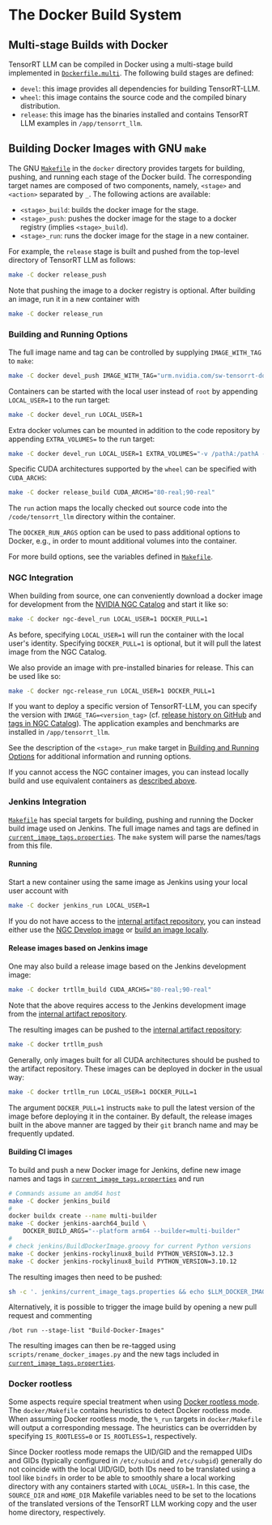 # The Docker Build System

## Multi-stage Builds with Docker

TensorRT LLM can be compiled in Docker using a multi-stage build implemented in [`Dockerfile.multi`](Dockerfile.multi).
The following build stages are defined:

* `devel`: this image provides all dependencies for building TensorRT-LLM.
* `wheel`: this image contains the source code and the compiled binary distribution.
* `release`: this image has the binaries installed and contains TensorRT LLM examples in `/app/tensorrt_llm`.

## Building Docker Images with GNU `make`

The GNU [`Makefile`](Makefile) in the `docker` directory provides targets for building, pushing, and running each stage
of the Docker build. The corresponding target names are composed of two components, namely, `<stage>` and `<action>`
separated by `_`. The following actions are available:

* `<stage>_build`: builds the docker image for the stage.
* `<stage>_push`: pushes the docker image for the stage to a docker registry (implies `<stage>_build`).
* `<stage>_run`: runs the docker image for the stage in a new container.

For example, the `release` stage is built and pushed from the top-level directory of TensorRT LLM as follows:

```bash
make -C docker release_push
```

Note that pushing the image to a docker registry is optional. After building an image, run it in a new container with
```bash
make -C docker release_run
```

### Building and Running Options

The full image name and tag can be controlled by supplying `IMAGE_WITH_TAG` to `make`:

```bash
make -C docker devel_push IMAGE_WITH_TAG="urm.nvidia.com/sw-tensorrt-docker/tensorrt-llm:dev"
```

Containers can be started with the local user instead of `root` by appending `LOCAL_USER=1` to the run target:

```bash
make -C docker devel_run LOCAL_USER=1
```

Extra docker volumes can be mounted in addition to the code repository by appending `EXTRA_VOLUMES=` to the run target:
```bash
make -C docker devel_run LOCAL_USER=1 EXTRA_VOLUMES="-v /pathA:/pathA -v /pathB:/pathB"
```

Specific CUDA architectures supported by the `wheel` can be specified with `CUDA_ARCHS`:

```bash
make -C docker release_build CUDA_ARCHS="80-real;90-real"
```

The `run` action maps the locally checked out source code into the `/code/tensorrt_llm` directory within the container.

The `DOCKER_RUN_ARGS` option can be used to pass additional options to Docker,
e.g., in order to mount additional volumes into the container.

For more build options, see the variables defined in [`Makefile`](Makefile).

### NGC Integration

When building from source, one can conveniently download a docker image for development from
the [NVIDIA NGC Catalog](https://catalog.ngc.nvidia.com/) and start it like so:

```bash
make -C docker ngc-devel_run LOCAL_USER=1 DOCKER_PULL=1
```

As before, specifying `LOCAL_USER=1` will run the container with the local user's identity. Specifying `DOCKER_PULL=1`
is optional, but it will pull the latest image from the NGC Catalog.

We also provide an image with pre-installed binaries for release. This can be used like so:

```bash
make -C docker ngc-release_run LOCAL_USER=1 DOCKER_PULL=1
```

If you want to deploy a specific version of TensorRT-LLM, you can specify the version with
`IMAGE_TAG=<version_tag>` (cf. [release history on GitHub](https://github.com/NVIDIA/TensorRT-LLM/releases) and [tags in NGC Catalog](https://catalog.ngc.nvidia.com/orgs/nvidia/teams/tensorrt-llm/containers/release/tags)). The application examples and benchmarks are installed
in `/app/tensorrt_llm`.

See the description of the `<stage>_run` make target in
[Building and Running Options](#building-and-running-options) for additional information and
running options.

If you cannot access the NGC container images, you can instead locally build and use
equivalent containers as [described above](#building-docker-images-with-gnu-make).

### Jenkins Integration

[`Makefile`](Makefile) has special targets for building, pushing and running the Docker build image used on Jenkins.
The full image names and tags are defined in [`current_image_tags.properties`](../jenkins/current_image_tags.properties). The `make`
system will parse the names/tags from this file.

#### Running

Start a new container using the same image as Jenkins using your local user account with

```bash
make -C docker jenkins_run LOCAL_USER=1
```

If you do not have access to the [internal artifact repository](https://urm.nvidia.com/artifactory/sw-tensorrt-docker/tensorrt-llm/), you can instead either use the [NGC Develop
image](#ngc-integration) or [build an image locally](#building-docker-images-with-gnu-make).

#### Release images based on Jenkins image

One may also build a release image based on the Jenkins development image:

```bash
make -C docker trtllm_build CUDA_ARCHS="80-real;90-real"
```

Note that the above requires access to the Jenkins development image from the
[internal artifact repository](https://urm.nvidia.com/artifactory/sw-tensorrt-docker/tensorrt-llm/).

The resulting images can be pushed to
the [internal artifact repository](https://urm.nvidia.com/artifactory/sw-tensorrt-docker/tensorrt-llm-staging/release/):

```bash
make -C docker trtllm_push
```

Generally, only images built for all CUDA architectures should be pushed to the artifact repository. These images can
be deployed in docker in the usual way:

```bash
make -C docker trtllm_run LOCAL_USER=1 DOCKER_PULL=1
```

The argument `DOCKER_PULL=1` instructs `make` to pull the latest version of the image before deploying it in the container.
By default, the release images built in the above manner are tagged by their `git` branch name and may be frequently updated.

#### Building CI images

To build and push a new Docker image for Jenkins, define new image names and tags in [`current_image_tags.properties`](../jenkins/current_image_tags.properties) and run

```bash
# Commands assume an amd64 host
make -C docker jenkins_build
#
docker buildx create --name multi-builder
make -C docker jenkins-aarch64_build \
    DOCKER_BUILD_ARGS="--platform arm64 --builder=multi-builder"
#
# check jenkins/BuildDockerImage.groovy for current Python versions
make -C docker jenkins-rockylinux8_build PYTHON_VERSION=3.12.3
make -C docker jenkins-rockylinux8_build PYTHON_VERSION=3.10.12
```

The resulting images then need to be pushed:

```bash
sh -c '. jenkins/current_image_tags.properties && echo $LLM_DOCKER_IMAGE $LLM_SBSA_DOCKER_IMAGE $LLM_ROCKYLINUX8_PY310_DOCKER_IMAGE $LLM_ROCKYLINUX8_PY312_DOCKER_IMAGE' | tr ' ' '\n' | xargs -I{} docker push {}
```

Alternatively, it is possible to trigger the image build by opening a new pull request and commenting

```text
/bot run --stage-list "Build-Docker-Images"
```

The resulting images can then be re-tagged using `scripts/rename_docker_images.py`
and the new tags included in [`current_image_tags.properties`](../jenkins/current_image_tags.properties).

### Docker rootless

Some aspects require special treatment when using [Docker rootless mode](https://docs.docker.com/engine/security/rootless/). The `docker/Makefile` contains heuristics to detect Docker rootless mode. When assuming
Docker rootless mode, the `%_run` targets in `docker/Makefile` will output
a corresponding message. The heuristics can be overridden by specifying
`IS_ROOTLESS=0` or `IS_ROOTLESS=1`, respectively.

Since Docker rootless mode remaps the UID/GID and the remapped UIDs and GIDs
 (typically configured in `/etc/subuid` and `/etc/subgid`) generally do not coincide
with the local UID/GID, both IDs need to be translated using a tool like `bindfs` in order to be able to smoothly share a local working directory with any containers
started with `LOCAL_USER=1`. In this case, the `SOURCE_DIR` and `HOME_DIR` Makefile variables need to be set to the locations of the translated versions of the TensorRT LLM working copy and the user home directory, respectively.
